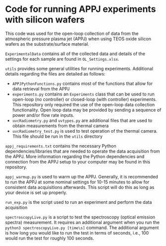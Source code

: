 # Code for running APPJ experiments with silicon wafers

This code was used for the open-loop collection of data from the atmospheric pressure plasma jet (APPJ) when using TEOS oxide silicon wafers as the substrate/surface material.

`ExperimentalData` contains all of the collected data and details of the settings for each sample are found in `OL_Settings.xlsx`.

`utils` provides some general utilities for running experiments. Additional details regarding the files are detailed as follows:

  * `APPJPythonFunctions.py` contains most of the functions that allow for data retrieval from the APPJ
  * `experiments.py` contains an `Experiments` class that can be used to run open-loop (no controller) or closed-loop (with controller) experiments. This repository only required the use of the open-loop data collection functionality. Open loop data may be provided by sending a sequence of power and/or flow rate inputs.
  * `uvcRadiometry.py` and `uvtypes.py` are additional files that are used to obtain measurements from the thermal camera
  * `uvcRadiometry_test.py` is used to test operation of the thermal camera. This file should be run in the `utils` directory
  
`appj_requirements.txt` contains the necessary Python dependencies/libraries that are needed to operate the data acquisition from the APPJ. More information regarding the Python dependencies and connection from the APPJ setup to your computer may be found in this repository.

`appj_warmup.py` is used to warm up the APPJ. Generally, it is recommended to run the APPJ at some nominal settings for 10-15 minutes to allow for consistent data acquisitions afterwards. This script will do this as long as your device is set up properly.

`run_exp.py` is the script used to run an experiment and perform the data acquisition

`spectroscopyLive.py` is a script to test the spectroscopy (optical emission spectra) measurement. It requires an additional argument when you run the `python3 spectroscopyLive.py [time\s]` command. The additional argument is how long you would like to run the test in terms of seconds, i.e., 100 would run the test for roughly 100 seconds.
